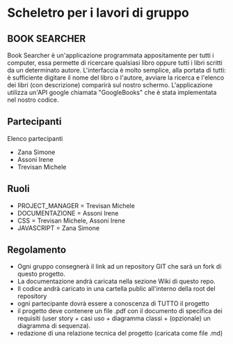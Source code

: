 # Scheletro per i lavori di gruppo

## BOOK SEARCHER
Book Searcher è un'applicazione programmata appositamente per tutti i computer, essa permette di ricercare qualsiasi libro oppure tutti i libri scritti da un determinato autore. L'interfaccia è molto semplice, alla portata di tutti: è sufficiente digitare il nome del libro o l'autore, avviare la ricerca e l'elenco dei libri (con descrizione) comparirà sul nostro schermo. L'applicazione utilizza un'API google chiamata "GoogleBooks" che è stata implementata nel nostro codice.
## Partecipanti
Elenco partecipanti
* Zana Simone
* Assoni Irene
* Trevisan Michele

## Ruoli

* PROJECT_MANAGER = Trevisan Michele
* DOCUMENTAZIONE = Assoni Irene
* CSS = Trevisan Michele, Assoni Irene
* JAVASCRIPT = Zana Simone

## Regolamento
* Ogni gruppo consegnerà il link ad un repository GIT che sarà un fork di questo progetto.
* La documentazione andrà caricata nella sezione Wiki di questo repo.
* Il codice andrà caricato in una cartella public all'interno della root del repository
* ogni partecipante dovrà essere a conoscenza di TUTTO il progetto
* il progetto deve contenere un file .pdf con il documento di specifica dei requisiti (user story + casi uso + diagramma classi + (opzionale) un diagramma di sequenza).
* redazione di una relazione tecnica del progetto (caricata come file .md)
